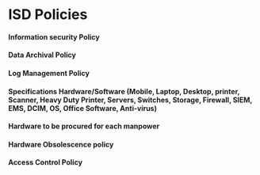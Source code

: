 # ISD Policies

#### Information security Policy

#### Data Archival Policy

#### Log Management Policy

#### Specifications Hardware/Software \(Mobile, Laptop, Desktop, printer, Scanner, Heavy Duty Printer, Servers, Switches, Storage, Firewall, SIEM, EMS, DCIM, OS, Office Software, Anti-virus\)

#### Hardware to be procured for each manpower

#### Hardware Obsolescence policy

#### Access Control Policy

